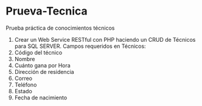 # Prueva-Tecnica


Prueba práctica de conocimientos técnicos
1) Crear un Web Service RESTful con PHP haciendo un CRUD de Técnicos para
SQL SERVER.
Campos requeridos en Técnicos:
1) Código del técnico
2) Nombre
3) Cuánto gana por Hora
4) Dirección de residencia
5) Correo
6) Teléfono
7) Estado
8) Fecha de nacimiento